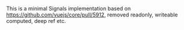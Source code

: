 This is a minimal Signals implementation based on https://github.com/vuejs/core/pull/5912, removed readonly, writeable computed, deep ref etc.
